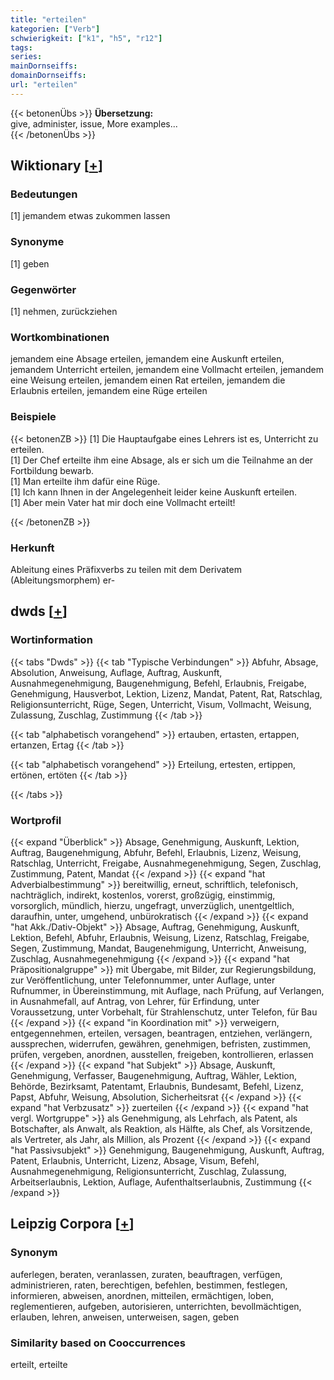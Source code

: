 ```yaml
---
title: "erteilen"
kategorien: ["Verb"]
schwierigkeit: ["k1", "h5", "r12"]
tags:
series:
mainDornseiffs:
domainDornseiffs:
url: "erteilen"
---
```


{{< betonenÜbs >}}
**Übersetzung:**  
give, administer, issue, More examples...  
{{< /betonenÜbs >}}

## Wiktionary [[+](https://de.wiktionary.org/wiki/erteilen)]

### Bedeutungen
[1] jemandem etwas zukommen lassen  

### Synonyme
[1] geben  

### Gegenwörter
[1] nehmen, zurückziehen  

### Wortkombinationen
jemandem eine Absage erteilen, jemandem eine Auskunft erteilen, jemandem Unterricht erteilen, jemandem eine Vollmacht erteilen, jemandem eine Weisung erteilen, jemandem einen Rat erteilen, jemandem die Erlaubnis erteilen, jemandem eine Rüge erteilen  

### Beispiele
{{< betonenZB >}}
[1] Die Hauptaufgabe eines Lehrers ist es, Unterricht zu erteilen.  
[1] Der Chef erteilte ihm eine Absage, als er sich um die Teilnahme an der Fortbildung bewarb.  
[1] Man erteilte ihm dafür eine Rüge.  
[1] Ich kann Ihnen in der Angelegenheit leider keine Auskunft erteilen.  
[1] Aber mein Vater hat mir doch eine Vollmacht erteilt!  

{{< /betonenZB >}}
### Herkunft
Ableitung eines Präfixverbs zu teilen mit dem Derivatem (Ableitungsmorphem) er-  



## dwds [[+](https://www.dwds.de/wb/erteilen)]

### Wortinformation
{{< tabs "Dwds" >}}
{{< tab "Typische Verbindungen" >}}
Abfuhr, Absage, Absolution, Anweisung, Auflage, Auftrag, Auskunft, Ausnahmegenehmigung, Baugenehmigung, Befehl, Erlaubnis, Freigabe, Genehmigung, Hausverbot, Lektion, Lizenz, Mandat, Patent, Rat, Ratschlag, Religionsunterricht, Rüge, Segen, Unterricht, Visum, Vollmacht, Weisung, Zulassung, Zuschlag, Zustimmung
{{< /tab >}}

{{< tab "alphabetisch vorangehend" >}}
ertauben, ertasten, ertappen, ertanzen, Ertag
{{< /tab >}}

{{< tab "alphabetisch vorangehend" >}}
Erteilung, ertesten, ertippen, ertönen, ertöten
{{< /tab >}}

{{< /tabs >}}

### Wortprofil
{{< expand "Überblick" >}} Absage, Genehmigung, Auskunft, Lektion, Auftrag, Baugenehmigung, Abfuhr, Befehl, Erlaubnis, Lizenz, Weisung, Ratschlag, Unterricht, Freigabe, Ausnahmegenehmigung, Segen, Zuschlag, Zustimmung, Patent, Mandat {{< /expand >}}
{{< expand "hat Adverbialbestimmung" >}} bereitwillig, erneut, schriftlich, telefonisch, nachträglich, indirekt, kostenlos, vorerst, großzügig, einstimmig, vorsorglich, mündlich, hierzu, ungefragt, unverzüglich, unentgeltlich, daraufhin, unter, umgehend, unbürokratisch {{< /expand >}}
{{< expand "hat Akk./Dativ-Objekt" >}} Absage, Auftrag, Genehmigung, Auskunft, Lektion, Befehl, Abfuhr, Erlaubnis, Weisung, Lizenz, Ratschlag, Freigabe, Segen, Zustimmung, Mandat, Baugenehmigung, Unterricht, Anweisung, Zuschlag, Ausnahmegenehmigung {{< /expand >}}
{{< expand "hat Präpositionalgruppe" >}} mit Übergabe, mit Bilder, zur Regierungsbildung, zur Veröffentlichung, unter Telefonnummer, unter Auflage, unter Rufnummer, in Übereinstimmung, mit Auflage, nach Prüfung, auf Verlangen, in Ausnahmefall, auf Antrag, von Lehrer, für Erfindung, unter Voraussetzung, unter Vorbehalt, für Strahlenschutz, unter Telefon, für Bau {{< /expand >}}
{{< expand "in Koordination mit" >}} verweigern, entgegennehmen, erteilen, versagen, beantragen, entziehen, verlängern, aussprechen, widerrufen, gewähren, genehmigen, befristen, zustimmen, prüfen, vergeben, anordnen, ausstellen, freigeben, kontrollieren, erlassen {{< /expand >}}
{{< expand "hat Subjekt" >}} Absage, Auskunft, Genehmigung, Verfasser, Baugenehmigung, Auftrag, Wähler, Lektion, Behörde, Bezirksamt, Patentamt, Erlaubnis, Bundesamt, Befehl, Lizenz, Papst, Abfuhr, Weisung, Absolution, Sicherheitsrat {{< /expand >}}
{{< expand "hat Verbzusatz" >}} zuerteilen {{< /expand >}}
{{< expand "hat vergl. Wortgruppe" >}} als Genehmigung, als Lehrfach, als Patent, als Botschafter, als Anwalt, als Reaktion, als Hälfte, als Chef, als Vorsitzende, als Vertreter, als Jahr, als Million, als Prozent {{< /expand >}}
{{< expand "hat Passivsubjekt" >}} Genehmigung, Baugenehmigung, Auskunft, Auftrag, Patent, Erlaubnis, Unterricht, Lizenz, Absage, Visum, Befehl, Ausnahmegenehmigung, Religionsunterricht, Zuschlag, Zulassung, Arbeitserlaubnis, Lektion, Auflage, Aufenthaltserlaubnis, Zustimmung {{< /expand >}}

## Leipzig Corpora [[+](https://corpora.uni-leipzig.de/en/res?word=erteilen&corpusId=deu_newscrawl-public_2018)]


### Synonym
auferlegen, beraten, veranlassen, zuraten, beauftragen, verfügen, administrieren, raten, berechtigen, befehlen, bestimmen, festlegen, informieren, abweisen, anordnen, mitteilen, ermächtigen, loben, reglementieren, aufgeben, autorisieren, unterrichten, bevollmächtigen, erlauben, lehren, anweisen, unterweisen, sagen, geben


### Similarity based on Cooccurrences
erteilt, erteilte

